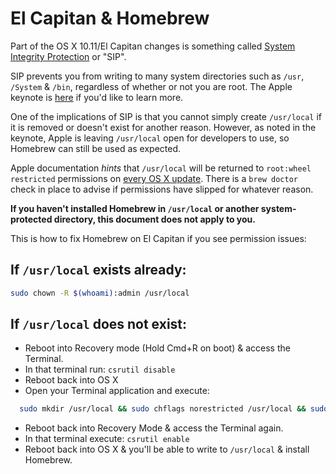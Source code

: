 # El Capitan & Homebrew

Part of the OS X 10.11/El Capitan changes is something called [System Integrity Protection](https://en.wikipedia.org/wiki/System_Integrity_Protection) or "SIP".

SIP prevents you from writing to many system directories such as `/usr`, `/System` & `/bin`, regardless of whether or not you are root. The Apple keynote is [here](https://developer.apple.com/videos/wwdc/2015/?id=706) if you'd like to learn more.

One of the implications of SIP is that you cannot simply create `/usr/local` if it is removed or doesn't exist for another reason. However, as noted in the keynote, Apple is leaving `/usr/local` open for developers to use, so Homebrew can still be used as expected.

Apple documentation *hints* that `/usr/local` will be returned to `root:wheel restricted` permissions on [every OS X update](https://developer.apple.com/library/mac/releasenotes/General/rn-osx-10.11/index.html). There is a `brew doctor` check in place to advise if permissions have slipped for whatever reason.

**If you haven't installed Homebrew in `/usr/local` or another system-protected directory, this document does not apply to you.**

This is how to fix Homebrew on El Capitan if you see permission issues:

## If `/usr/local` exists already:

```bash
sudo chown -R $(whoami):admin /usr/local
```

## If `/usr/local` does not exist:

* Reboot into Recovery mode (Hold Cmd+R on boot) & access the Terminal.
* In that terminal run:
    `csrutil disable`
* Reboot back into OS X
* Open your Terminal application and execute:

```bash
  sudo mkdir /usr/local && sudo chflags norestricted /usr/local && sudo chown -R $(whoami):admin /usr/local
```

* Reboot back into Recovery Mode & access the Terminal again.
* In that terminal execute:
  `csrutil enable`
* Reboot back into OS X & you'll be able to write to `/usr/local` & install Homebrew.
